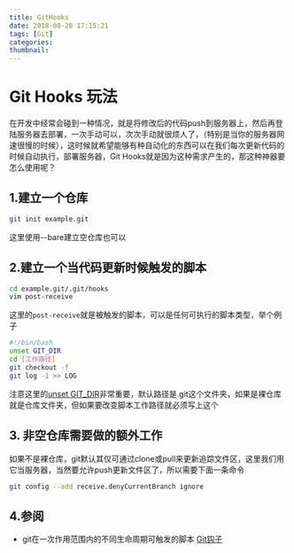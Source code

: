 ```yaml
---
title: GitHooks
date: 2018-08-26 17:15:21
tags: [Git]
categories:
thumbnail:
---
```


# Git Hooks 玩法

在开发中经常会碰到一种情况，就是将修改后的代码push到服务器上，然后再登陆服务器去部署，一次手动可以，次次手动就很烦人了，（特别是当你的服务器网速很慢的时候），这时候就希望能够有种自动化的东西可以在我们每次更新代码的时候自动执行，部署服务器，Git Hooks就是因为这种需求产生的，那这种神器要怎么使用呢？

## 1.建立一个仓库

```bash
git init example.git
```

这里使用--bare建立空仓库也可以

## 2.建立一个当代码更新时候触发的脚本

```bash
cd example.git/.git/hooks
vim post-receive
```

这里的`post-receive`就是被触发的脚本，可以是任何可执行的脚本类型，举个例子

```bash
#!/bin/bash
unset GIT_DIR
cd [工作路径]
git checkout -f
git log -1 >> LOG
```

注意这里的<u>unset GIT_DIR</u>非常重要，默认路径是.git这个文件夹，如果是裸仓库就是仓库文件夹，但如果要改变脚本工作路径就必须写上这个

## 3. 非空仓库需要做的额外工作

如果不是裸仓库，git默认其仅可通过clone或pull来更新追踪文件区，这里我们用它当服务器，当然要允许push更新文件区了，所以需要下面一条命令

```bash
git config --add receive.denyCurrentBranch ignore
```

## 4.参阅

- git在一次作用范围内的不同生命周期可触发的脚本 [Git钩子](https://git-scm.com/book/zh/v2/%E8%87%AA%E5%AE%9A%E4%B9%89-Git-Git-%E9%92%A9%E5%AD%90)

